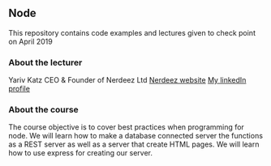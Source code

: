 ## Node

This repository contains code examples and lectures given to check point on April 2019

### About the lecturer

Yariv Katz CEO & Founder of Nerdeez Ltd
[Nerdeez website](https://www.nerdeez.com)
[My linkedIn profile](https://il.linkedin.com/in/yariv-katz)

### About the course

The course objective is to cover best practices when programming for node.
We will learn how to make a database connected server the functions as a REST server as well as a server that create HTML pages.
We will learn how to use express for creating our server.